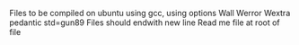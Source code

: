 Files to be compiled on ubuntu using gcc, using options Wall Werror Wextra pedantic std=gun89
Files should endwith new line 
Read me file at root of file 
